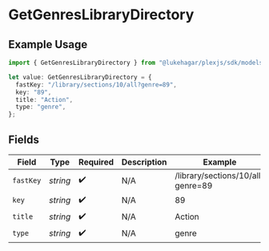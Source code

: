 # GetGenresLibraryDirectory

## Example Usage

```typescript
import { GetGenresLibraryDirectory } from "@lukehagar/plexjs/sdk/models/operations";

let value: GetGenresLibraryDirectory = {
  fastKey: "/library/sections/10/all?genre=89",
  key: "89",
  title: "Action",
  type: "genre",
};
```

## Fields

| Field                             | Type                              | Required                          | Description                       | Example                           |
| --------------------------------- | --------------------------------- | --------------------------------- | --------------------------------- | --------------------------------- |
| `fastKey`                         | *string*                          | :heavy_check_mark:                | N/A                               | /library/sections/10/all?genre=89 |
| `key`                             | *string*                          | :heavy_check_mark:                | N/A                               | 89                                |
| `title`                           | *string*                          | :heavy_check_mark:                | N/A                               | Action                            |
| `type`                            | *string*                          | :heavy_check_mark:                | N/A                               | genre                             |